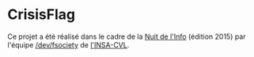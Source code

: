 # CrisisFlag

Ce projet a été réalisé dans le cadre de la [Nuit de l'Info](http://www.nuitdelinfo.com/) (édition 2015) par l'équipe [/dev/fsociety](http://nuit-info.insa-cvl.fr/fsociety) de [l'INSA-CVL](http://www.insa-centrevaldeloire.fr).
